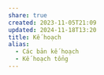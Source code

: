 ```yaml
---
share: true
created: 2023-11-05T21:09
updated: 2024-11-18T13:20
title: Kế hoạch
alias:
  - Các bản kế hoạch
  - Kế hoạch tổng
---
```



